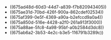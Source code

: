 - ((675ad48d-60d3-44d7-a839-f7b820943405))
- ((675ae31d-70bd-426f-900a-862cdef02534))
- ((675af399-0e5f-4369-a90a-b2efccd9a0a4))
- ((675a850d-516e-4428-a2f0-261a913f3000))
- ((675a88ae-5fc8-4a98-95bf-a0b2584d3dc8))
- ((675ab6a2-3b53-4e2c-b3e5-116791b3289c))